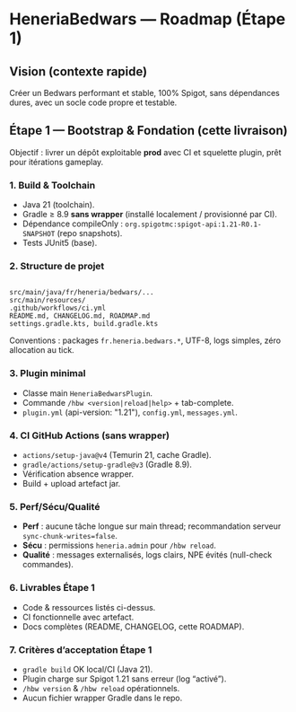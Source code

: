 # HeneriaBedwars — Roadmap (Étape 1)

## Vision (contexte rapide)
Créer un Bedwars performant et stable, 100% Spigot, sans dépendances dures, avec un socle code propre et testable.

## Étape 1 — Bootstrap & Fondation (cette livraison)
Objectif : livrer un dépôt exploitable **prod** avec CI et squelette plugin, prêt pour itérations gameplay.

### 1. Build & Toolchain
- Java 21 (toolchain).
- Gradle ≥ 8.9 **sans wrapper** (installé localement / provisionné par CI).
- Dépendance compileOnly : `org.spigotmc:spigot-api:1.21-R0.1-SNAPSHOT` (repo snapshots).
- Tests JUnit5 (base).

### 2. Structure de projet
```

src/main/java/fr/heneria/bedwars/...
src/main/resources/
.github/workflows/ci.yml
README.md, CHANGELOG.md, ROADMAP.md
settings.gradle.kts, build.gradle.kts

```
Conventions : packages `fr.heneria.bedwars.*`, UTF-8, logs simples, zéro allocation au tick.

### 3. Plugin minimal
- Classe main `HeneriaBedwarsPlugin`.
- Commande `/hbw <version|reload|help>` + tab-complete.
- `plugin.yml` (api-version: "1.21"), `config.yml`, `messages.yml`.

### 4. CI GitHub Actions (sans wrapper)
- `actions/setup-java@v4` (Temurin 21, cache Gradle).
- `gradle/actions/setup-gradle@v3` (Gradle 8.9).
- Vérification absence wrapper.
- Build + upload artefact jar.

### 5. Perf/Sécu/Qualité
- **Perf** : aucune tâche longue sur main thread; recommandation serveur `sync-chunk-writes=false`.
- **Sécu** : permissions `heneria.admin` pour `/hbw reload`.
- **Qualité** : messages externalisés, logs clairs, NPE évités (null-check commandes).

### 6. Livrables Étape 1
- Code & ressources listés ci-dessus.
- CI fonctionnelle avec artefact.
- Docs complètes (README, CHANGELOG, cette ROADMAP).

### 7. Critères d’acceptation Étape 1
- `gradle build` OK local/CI (Java 21).
- Plugin charge sur Spigot 1.21 sans erreur (log “activé”).
- `/hbw version` & `/hbw reload` opérationnels.
- Aucun fichier wrapper Gradle dans le repo.
